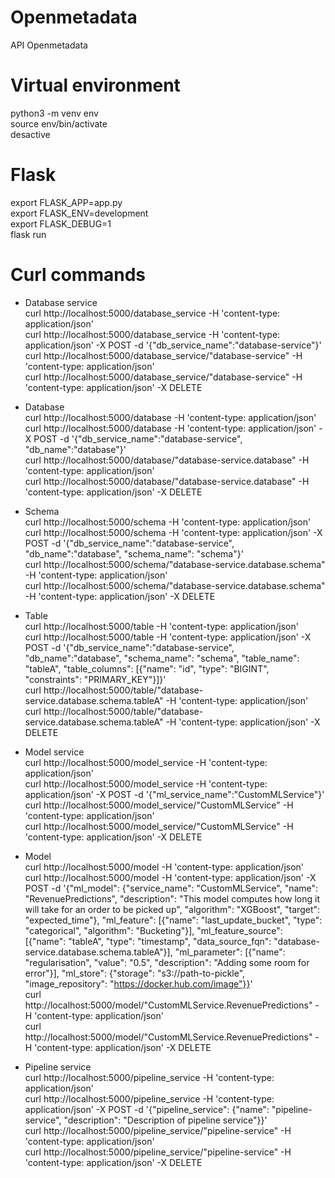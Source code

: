 # Openmetadata
API Openmetadata 

# Virtual environment 
python3 -m venv env \
source env/bin/activate \
desactive 

# Flask 
export FLASK_APP=app.py\
export FLASK_ENV=development \
export FLASK_DEBUG=1 \
flask run 

# Curl commands   
* Database service \
curl http://localhost:5000/database_service -H 'content-type: application/json' \
curl http://localhost:5000/database_service -H 'content-type: application/json' -X POST -d '{"db_service_name":"database-service"}' \
curl http://localhost:5000/database_service/"database-service" -H 'content-type: application/json' \
curl http://localhost:5000/database_service/"database-service" -H 'content-type: application/json' -X DELETE 
  
* Database \
curl http://localhost:5000/database -H 'content-type: application/json' \
curl http://localhost:5000/database -H 'content-type: application/json' -X POST -d '{"db_service_name":"database-service", "db_name":"database"}' \
curl http://localhost:5000/database/"database-service.database" -H 'content-type: application/json' \
curl http://localhost:5000/database/"database-service.database" -H 'content-type: application/json' -X DELETE 

* Schema \
curl http://localhost:5000/schema -H 'content-type: application/json' <br> 
curl http://localhost:5000/schema -H 'content-type: application/json' -X POST -d '{"db_service_name":"database-service", "db_name":"database", "schema_name": "schema"}' \
curl http://localhost:5000/schema/"database-service.database.schema" -H 'content-type: application/json' \
curl http://localhost:5000/schema/"database-service.database.schema" -H 'content-type: application/json' -X DELETE 

* Table \
curl http://localhost:5000/table -H 'content-type: application/json' \
curl http://localhost:5000/table -H 'content-type: application/json' -X POST -d '{"db_service_name":"database-service", "db_name":"database", "schema_name": "schema", "table_name": "tableA", "table_columns": [{"name": "id", "type": "BIGINT", "constraints": "PRIMARY_KEY"}]}' \
curl http://localhost:5000/table/"database-service.database.schema.tableA" -H 'content-type: application/json' \
curl http://localhost:5000/table/"database-service.database.schema.tableA" -H 'content-type: application/json' -X DELETE

* Model service \
curl http://localhost:5000/model_service -H 'content-type: application/json' \
curl http://localhost:5000/model_service -H 'content-type: application/json' -X POST -d '{"ml_service_name":"CustomMLService"}' \
curl http://localhost:5000/model_service/"CustomMLService" -H 'content-type: application/json' \
curl http://localhost:5000/model_service/"CustomMLService" -H 'content-type: application/json' -X DELETE

* Model \
curl http://localhost:5000/model -H 'content-type: application/json' \
curl http://localhost:5000/model -H 'content-type: application/json' -X POST -d '{"ml_model": {"service_name": "CustomMLService", "name": "RevenuePredictions", "description": "This model computes how long it will take for an order to be picked up", "algorithm": "XGBoost", "target": "expected_time"}, "ml_feature": [{"name": "last_update_bucket", "type": "categorical", "algorithm": "Bucketing"}], "ml_feature_source": [{"name": "tableA", "type": "timestamp", "data_source_fqn": "database-service.database.schema.tableA"}], "ml_parameter": [{"name": "regularisation", "value": "0.5", "description": "Adding some room for error"}], "ml_store": {"storage": "s3://path-to-pickle", "image_repository": "https://docker.hub.com/image"}}' \
curl http://localhost:5000/model/"CustomMLService.RevenuePredictions" -H 'content-type: application/json' \
curl http://localhost:5000/model/"CustomMLService.RevenuePredictions" -H 'content-type: application/json' -X DELETE

* Pipeline service <br> 
curl http://localhost:5000/pipeline_service -H 'content-type: application/json' \
curl http://localhost:5000/pipeline_service -H 'content-type: application/json' -X POST -d '{"pipeline_service": {"name": "pipeline-service", "description": "Description of pipeline service"}}' \
curl http://localhost:5000/pipeline_service/"pipeline-service" -H 'content-type: application/json' \
curl http://localhost:5000/pipeline_service/"pipeline-service" -H 'content-type: application/json' -X DELETE 

